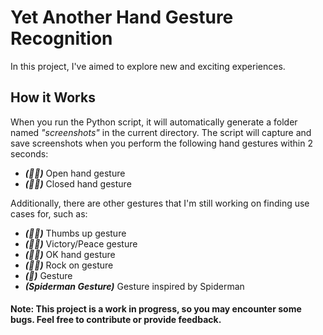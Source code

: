 # Yet Another Hand Gesture Recognition

In this project, I've aimed to explore new and exciting experiences.

## How it Works

When you run the Python script, it will automatically generate a folder named *"screenshots"* in the current directory. The script will capture and save screenshots when you perform the following hand gestures within 2 seconds:

- ***(🖐🏻)*** Open hand gesture
- ***(✊🏻)*** Closed hand gesture

Additionally, there are other gestures that I'm still working on finding use cases for, such as:

- ***(👍🏻)*** Thumbs up gesture
- ***(✌🏻)*** Victory/Peace gesture
- ***(👌🏻)*** OK hand gesture
- ***(🤘🏻)*** Rock on gesture
- ***(🐺)*** Gesture
- ***(Spiderman Gesture)*** Gesture inspired by Spiderman

#### **Note:** This project is a work in progress, so you may encounter some bugs. Feel free to contribute or provide feedback.
